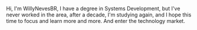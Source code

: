 Hi, I'm WillyNevesBR, I have a degree in Systems Development, but I've never worked in the area, after a decade, I'm studying again, and I hope this time to focus and learn more and more. And enter the technology market.
